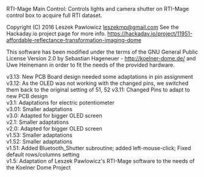 RTI-Mage Main Control: Controls lights and camera shutter on RTI-Mage control box to acquire full RTI dataset.

Copyright (C) 2016 Leszek Pawlowicz leszekmp@gmail.com
See the Hackaday.io project page for more info. https://hackaday.io/project/11951-affordable-reflectance-transformation-imaging-dome

This software has been modified under the terms of the GNU General Public License Version 2.0
by Sebastian Hageneuer - http://koelner-dome.de/ and Uwe Heinemann in order to fit the needs of the provided hardware.

v3.13:	New PCB Board design needed some adaptations in pin assignment
v3.12:  As the OLED was not working with the changed pins, we switched them back to the original setting of 51, 52
v3.11:  Changed Pins to adapt to new PCB design  
v3.1:   Adaptations for electric potentiometer  
v3.01:  Smaller adaptations  
v3.0:   Adapted for bigger OLED screen  
v2.1:   Smaller adaptations  
v2.0:   Adapted for bigger OLED screen  
v1.53:  Smaller adaptations  
v1.52:  Smaller adaptations  
v1.51:  Added Bluetooth_Shutter subroutine; added left-mouse-click; Fixed default rows/columns setting  
v1.5:   Adaptation of Leszek Pawlowicz's RTI-Mage software to the needs of the Koelner Dome Project  
